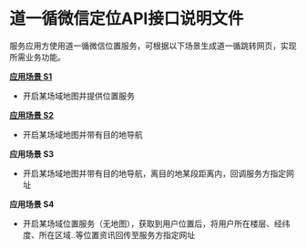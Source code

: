 # 道一循微信定位API接口说明文件

服务应用方使用道一循微信位置服务，可根据以下场景生成道一循跳转网页，实现所需业务功能。

**[应用场景 S1](https://github.com/ipsmap/wechat-positioning-api/blob/master/%E5%BA%94%E7%94%A8%E5%9C%BA%E6%99%AF%20S1-%E5%BC%80%E5%90%AF%E6%9F%90%E5%9C%BA%E5%9F%9F%E5%9C%B0%E5%9B%BE%E5%B9%B6%E6%8F%90%E4%BE%9B%E4%BD%8D%E7%BD%AE%E6%9C%8D%E5%8A%A1.md)** 
 * 开启某场域地图并提供位置服务

**[应用场景 S2](https://github.com/ipsmap/wechat-positioning-api/blob/master/%E5%BA%94%E7%94%A8%E5%9C%BA%E6%99%AF%20S2-%E5%BC%80%E5%90%AF%E6%9F%90%E5%9C%BA%E5%9F%9F%E5%9C%B0%E5%9B%BE%E5%B9%B6%E5%B8%A6%E6%9C%89%E7%9B%AE%E7%9A%84%E5%9C%B0%E5%AF%BC%E8%88%AA.md)** 
 * 开启某场域地图并带有目的地导航

**应用场景 S3** 
 * 开启某场域地图并带有目的地导航，离目的地某段距离内，回调服务方指定网址

**应用场景 S4** 
 * 开启某场域位置服务（无地图），获取到用户位置后，将用户所在楼层、经纬度、所在区域..等位置资讯回传至服务方指定网址

